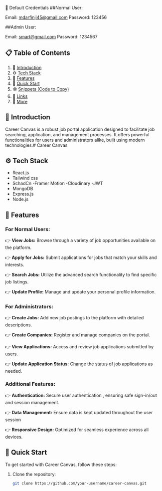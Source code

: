 

🔐 Default Credentials
##Normal User:

Email: mdarfinji45@gmail.com
Password: 123456

##Admin User:

Email: smart@gmail.com
Password: 1234567

## 📋 Table of Contents

1. 🤖 [Introduction](#introduction)
2. ⚙️ [Tech Stack](#tech-stack)
3. 🔋 [Features](#features)
4. 🤸 [Quick Start](#quick-start)
5. 🕸️ [Snippets (Code to Copy)](#snippets)
6. 🔗 [Links](#links)
7. 🚀 [More](#more)

## 🤖 Introduction

Career Canvas is a robust job portal application designed to facilitate job searching, application, and management processes. It offers powerful functionalities for users and administrators alike, built using modern technologies.# Career Canvas


## ⚙️ Tech Stack
- React.js
- Tailwind css
- SchadCn
-Framer Motion
-Cloudinary
-JWT
- MongoDB
- Express.js
- Node.js

## 🔋 Features

### For Normal Users:
👉 **View Jobs:** Browse through a variety of job opportunities available on the platform.

👉 **Apply for Jobs:** Submit applications for jobs that match your skills and interests.

👉 **Search Jobs:** Utilize the advanced search functionality to find specific job listings.

👉 **Update Profile:** Manage and update your personal profile information.

### For Administrators:
👉 **Create Jobs:** Add new job postings to the platform with detailed descriptions.

👉 **Create Companies:** Register and manage companies on the portal.

👉 **View Applications:** Access and review job applications submitted by users.

👉 **Update Application Status:** Change the status of job applications as needed.

### Additional Features:
👉 **Authentication:** Secure user authentication , ensuring safe sign-in/out and session management.

👉 **Data Management:** Ensure data is kept updated throughout the user session

👉 **Responsive Design:** Optimized for seamless experience across all devices.

## 🤸 Quick Start

To get started with Career Canvas, follow these steps:

1. Clone the repository:
   ```bash
   git clone https://github.com/your-username/career-canvas.git
